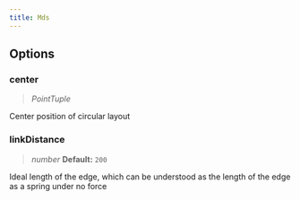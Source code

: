 ```yaml
---
title: Mds
---
```


## Options

### center

> _PointTuple_

Center position of circular layout

### linkDistance

> _number_ **Default:** `200`

Ideal length of the edge, which can be understood as the length of the edge as a spring under no force
